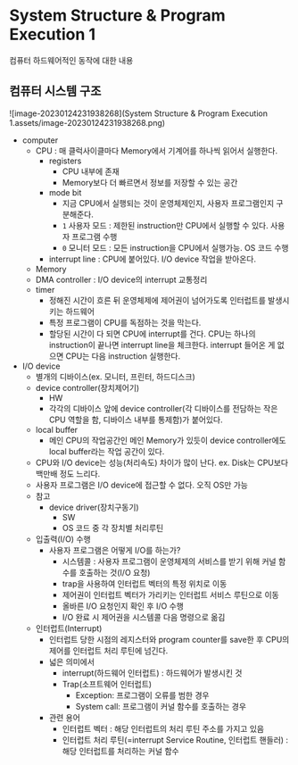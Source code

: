 # System Structure & Program Execution 1



컴퓨터 하드웨어적인 동작에 대한 내용



## 컴퓨터 시스템 구조

![image-20230124231938268](System Structure & Program Execution 1.assets/image-20230124231938268.png)

- computer
  - CPU : 매 클럭사이클마다 Memory에서 기계어를 하나씩 읽어서 실행한다.
    - registers 
      - CPU 내부에 존재 
      - Memory보다 더 빠르면서 정보를 저장할 수 있는 공간
    - mode bit
      - 지금 CPU에서 실행되는 것이 운영체제인지, 사용자 프로그램인지 구분해준다.
      - `1` 사용자 모드 : 제한된 instruction만 CPU에서 실행할 수 있다. 사용자 프로그램 수행
      - `0` 모니터 모드 : 모든 instruction을 CPU에서 실행가능. OS 코드 수행
    - interrupt line : CPU에 붙어있다. I/O device 작업을 받아온다.
  - Memory
  - DMA controller : I/O device의 interrupt 교통정리
  - timer 
    - 정해진 시간이 흐른 뒤 운영체제에 제어권이 넘어가도록 인터럽트를 발생시키는 하드웨어
    - 특정 프로그램이 CPU를 독점하는 것을 막는다. 
    - 할당된 시간이 다 되면 CPU에 interrupt를 건다. CPU는 하나의 instruction이 끝나면 interrupt line을 체크한다. interrupt 들어온 게 없으면 CPU는 다음 instruction 실행한다.
- I/O device
  - 별개의 디바이스(ex. 모니터, 프린터, 하드디스크)
  - device controller(장치제어기)
    - HW
    - 각각의 디바이스 앞에 device controller(각 디바이스를 전담하는 작은 CPU 역할을 함, 디바이스 내부를 통제함)가 붙어있다.
  - local buffer
    - 메인 CPU의 작업공간인 메인 Memory가 있듯이 device controller에도 local buffer라는 작업 공간이 있다.
  - CPU와 I/O device는 성능(처리속도) 차이가 많이 난다. ex. Disk는 CPU보다 백만배 정도 느리다.
  - 사용자 프로그램은 I/O device에 접근할 수 없다. 오직 OS만 가능
  - 참고
    - device driver(장치구동기)
      - SW
      - OS 코드 중 각 장치별 처리루틴
  - 입출력(I/O) 수행
    - 사용자 프로그램은 어떻게 I/O를 하는가?
      - 시스템콜 : 사용자 프로그램이 운영체제의 서비스를 받기 위해 커널 함수를 호출하는 것(I/O 요청)
      - trap을 사용하여 인터럽트 벡터의 특정 위치로 이동
      - 제어권이 인터럽트 벡터가 가리키는 인터럽트 서비스 루틴으로 이동
      - 올바른 I/O 요청인지 확인 후 I/O 수행
      - I/O 완료 시 제어권을 시스템콜 다음 명령으로 옮김
  - 인터럽트(Interrupt)
    - 인터럽트 당한 시점의 레지스터와 program counter를 save한 후 CPU의 제어를 인터럽트 처리 루틴에 넘긴다.
    - 넓은 의미에서
      - interrupt(하드웨어 인터럽트) : 하드웨어가 발생시킨 것
      - Trap(소프트웨어 인터럽트)
        - Exception: 프로그램이 오류를 범한 경우
        - System call: 프로그램이 커널 함수를 호출하는 경우
    - 관련 용어
      - 인터럽트 벡터 : 해당 인터럽트의 처리 루틴 주소를 가지고 있음
      - 인터럽트 처리 루틴(=interrupt Service Routine, 인터럽트 핸들러) : 해당 인터럽트를 처리하는 커널 함수